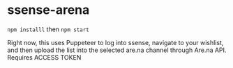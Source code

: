 # ssense-arena
`npm installl` then `npm start`

Right now, this uses Puppeteer to log into ssense, navigate to your wishlist, and then upload the list into the selected are.na channel through Are.na API. Requires ACCESS TOKEN
